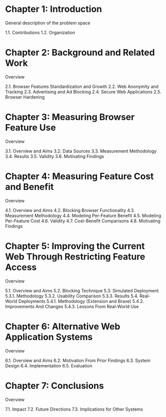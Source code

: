 Chapter 1: Introduction
===
General description of the problem space

1.1. Contributions
1.2. Organization


Chapter 2: Background and Related Work
===
Overview

2.1. Browser Features Standardization and Growth
2.2. Web Anonymity and Tracking
2.3. Advertising and Ad Blocking
2.4. Secure Web Applications
2.5. Browser Hardening


Chapter 3: Measuring Browser Feature Use
===
Overview

3.1. Overview and Aims
3.2. Data Sources
3.3. Measurement Methodology
3.4. Results
3.5. Validity
3.6. Motivating Findings


Chapter 4: Measuring Feature Cost and Benefit
===
Overview

4.1. Overview and Aims
4.2. Blocking Browser Functionality
4.3. Measurement Methodology
4.4. Modeling Per-Feature Benefit
4.5. Modeling Per-Feature Cost
4.6. Validity
4.7. Cost-Benefit Comparisons
4.8. Motivating Findings


Chapter 5: Improving the Current Web Through Restricting Feature Access
===
Overview

5.1. Overview and Aims
5.2. Blocking Technique
5.3. Simulated Deployment
5.3.1. Methodology
5.3.2. Usability Comparison
5.3.3. Results
5.4. Real-World Deployments
5.4.1. Methodology (Extension and Brave)
5.4.2. Improvements And Changes
5.4.3. Lessons From Real-World Use


Chapter 6: Alternative Web Application Systems
===
Overview

6.1. Overview and Aims
6.2. Motivation From Prior Findings
6.3. System Design
6.4. Implementation
6.5. Evaluation


Chapter 7: Conclusions
===
Overview

7.1. Impact
7.2. Future Directions
7.3. Implications for Other Systems

